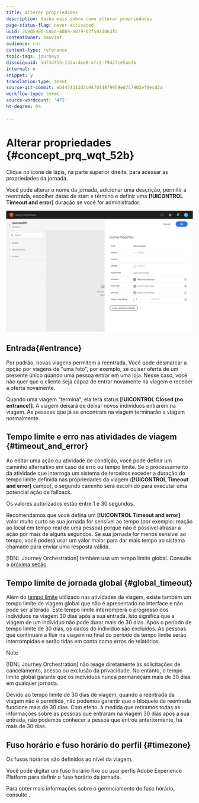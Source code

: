 ```yaml
---
title: Alterar propriedades
description: Saiba mais sobre como alterar propriedades
page-status-flag: never-activated
uuid: 269d590c-5a6d-40b9-a879-02f5033863fc
contentOwner: sauviat
audience: rns
content-type: reference
topic-tags: journeys
discoiquuid: 5df34f55-135a-4ea8-afc2-f9427ce5ae7b
internal: n
snippet: y
translation-type: tm+mt
source-git-commit: eb4474313d3c0470448f9959ed757902ef0ecd2a
workflow-type: tm+mt
source-wordcount: '471'
ht-degree: 0%

---
```




# Alterar propriedades {#concept_prq_wqt_52b}

Clique no ícone de lápis, na parte superior direita, para acessar as propriedades da jornada.

Você pode alterar o nome da jornada, adicionar uma descrição, permitir a reentrada, escolher datas de start e término e definir uma **[!UICONTROL Timeout and error]** duração se você for administrador.

![](../assets/journey32.png)

## Entrada{#entrance}

Por padrão, novas viagens permitem a reentrada. Você pode desmarcar a opção por viagens de &quot;uma foto&quot;, por exemplo, se quiser oferta de um presente único quando uma pessoa entrar em uma loja. Nesse caso, você não quer que o cliente seja capaz de entrar novamente na viagem e receber a oferta novamente.

Quando uma viagem &quot;termina&quot;, ela terá status **[!UICONTROL Closed (no entrance)]**. A viagem deixará de deixar novos indivíduos entrarem na viagem. As pessoas que já se encontram na viagem terminarão a viagem normalmente.

## Tempo limite e erro nas atividades de viagem {#timeout_and_error}

Ao editar uma ação ou atividade de condição, você pode definir um caminho alternativo em caso de erro ou tempo limite. Se o processamento da atividade que interroga um sistema de terceiros exceder a duração do tempo limite definida nas propriedades da viagem (**[!UICONTROL Timeout and  error]** campo), o segundo caminho será escolhido para executar uma potencial ação de fallback.

Os valores autorizados estão entre 1 e 30 segundos.

Recomendamos que você defina um **[!UICONTROL Timeout and error]** valor muito curto se sua jornada for sensível ao tempo (por exemplo: reação ao local em tempo real de uma pessoa) porque não é possível atrasar a ação por mais de alguns segundos. Se sua jornada for menos sensível ao tempo, você poderá usar um valor maior para dar mais tempo ao sistema chamado para enviar uma resposta válida.

[!DNL Journey Orchestration] também usa um tempo limite global. Consulte a [próxima seção](#global_timeout).

## Tempo limite de jornada global {#global_timeout}

Além do [tempo limite](#timeout_and_error) utilizado nas atividades de viagem, existe também um tempo limite de viagem global que não é apresentado na interface e não pode ser alterado. Este tempo limite interromperá o progresso dos indivíduos na viagem 30 dias após a sua entrada. Isto significa que a viagem de um indivíduo não pode durar mais de 30 dias. Após o período de tempo limite de 30 dias, os dados do indivíduo são excluídos. As pessoas que continuam a fluir na viagem no final do período de tempo limite serão interrompidas e serão tidas em conta como erros de relatórios.

>[!NOTE]
>
>[!DNL Journey Orchestration] não reage diretamente às solicitações de cancelamento, acesso ou exclusão da privacidade. No entanto, o tempo limite global garante que os indivíduos nunca permaneçam mais de 30 dias em qualquer jornada.

Devido ao tempo limite de 30 dias de viagem, quando a reentrada da viagem não é permitida, não podemos garantir que o bloqueio de reentrada funcione mais de 30 dias. Com efeito, à medida que retiramos todas as informações sobre as pessoas que entraram na viagem 30 dias após a sua entrada, não podemos conhecer a pessoa que entrou anteriormente, há mais de 30 dias.

## Fuso horário e fuso horário do perfil {#timezone}

Os fusos horários são definidos ao nível da viagem.

Você pode digitar um fuso horário fixo ou usar perfis Adobe Experience Platform para definir o fuso horário da jornada.

Para obter mais informações sobre o gerenciamento de fuso horário, consulte [](../building-journeys/timezone-management.md).

